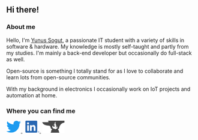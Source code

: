 ## Hi there!

### About me
Hello, I'm [Yunus Sogut](https://github.com/Yunus1903), a passionate IT student with a variety of skills in software & hardware.
My knowledge is mostly self-taught and partly from my studies. I'm mainly a back-end developer but occasionally do full-stack as well.

Open-source is something I totally stand for as I love to collaborate and learn lots from open-source communities.

With my background in electronics I occasionally work on IoT projects and automation at home.

### Where you can find me
<a href="https://twitter.com/yunus1903dj">
	<img alt="Yunus's Twitter" height="32px" src="assets/twitter.svg" />
</a>
<a href="https://www.linkedin.com/in/sogut-y">
	<img style="margin-left: 0.5rem" alt="Yunus's LinkedIn" height="32px" src="assets/linkedin.png" />
</a>
<a href="https://www.curseforge.com/members/yunus1903/projects">
	<img style="margin-left: 0.2rem" alt="Yunus's CurseForge" height="32px" src="assets/curseforge.svg" />
</a>

<!--
- [Twitter](https://twitter.com/yunus1903dj)
- [Twitch](https://www.twitch.tv/yunus1903)
- [Discord](https://discord.com/users/84995878154166272) - Yunus#1903
- [CurseForge](https://www.curseforge.com/members/yunus1903/projects)
- [LinkedIn](https://www.linkedin.com/in/sogut-y/)
-->

